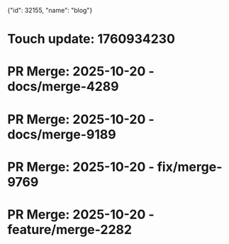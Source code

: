 {"id": 32155, "name": "blog"}

# Touch update: 1760934230

# PR Merge: 2025-10-20 - docs/merge-4289

# PR Merge: 2025-10-20 - docs/merge-9189

# PR Merge: 2025-10-20 - fix/merge-9769

# PR Merge: 2025-10-20 - feature/merge-2282
